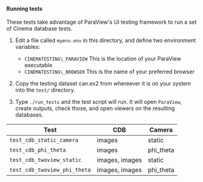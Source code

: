 #### Running tests

These tests take advantage of ParaView's UI testing framework to run a set of Cinema database tests.

1. Edit a file called ``myenv.env`` in this directory, and define two environment variables:
    - ``CINEMATESTING\_PARAVIEW`` This is the location of your ParaView executable
    - ``CINEMATESTING\_BROWSER`` This is the name of your preferred browser 

2. Copy the testing dataset can.ex2 from whereever it is on your system into the ``test/`` directory.

3. Type ``./run_tests`` and the test script will run. It will open ``ParaView``, create outputs, check those, and open viewers on the resulting databases.


| Test | CDB | Camera |
|------|-----|--------|
| ``test_cdb_static_camera`` | images | static |
| ``test_cdb_phi_theta`` | images | phi_theta |
| ``test_cdb_twoview_static`` | images, images | static |
| ``test_cdb_twoview_phi_theta`` | images, images | phi_theta |


